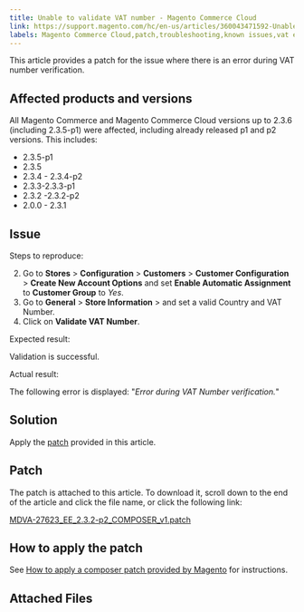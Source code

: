 ```yaml
---
title: Unable to validate VAT number - Magento Commerce Cloud
link: https://support.magento.com/hc/en-us/articles/360043471592-Unable-to-validate-VAT-number-Magento-Commerce-Cloud
labels: Magento Commerce Cloud,patch,troubleshooting,known issues,vat error,2.3.x
---
```


This article provides a patch for the issue where there is an error during VAT number verification.

 Affected products and versions
------------------------------

 All Magento Commerce and Magento Commerce Cloud versions up to 2.3.6 (including 2.3.5-p1) were affected, including already released p1 and p2 versions. This includes:

 
 * 2.3.5-p1
 * 2.3.5
 * 2.3.4 - 2.3.4-p2
 * 2.3.3-2.3.3-p1
 * 2.3.2 -2.3.2-p2
 * 2.0.0 - 2.3.1
 
 Issue
-----

 Steps to reproduce:

 
 2. Go to **Stores** > **Configuration** > **Customers** > **Customer Configuration** > **Create New Account Options** and set **Enable Automatic Assignment** to **Customer Group** to *Yes*. 
 4.  Go to **General** > **Store Information** > and set a valid Country and VAT Number.
 6.  Click on **Validate VAT Number**.
 
 Expected result:

 Validation is successful.

 Actual result:

 The following error is displayed: "*Error during VAT Number verification.*"

 Solution
--------

 Apply the [patch](https://support.magento.com/hc/en-us/article_attachments/360058272591/MDVA-27623_EE_2.3.2-p2_COMPOSER_v1.patch) provided in this article.

 Patch
-----

 The patch is attached to this article. To download it, scroll down to the end of the article and click the file name, or click the following link:

 [MDVA-27623\_EE\_2.3.2-p2\_COMPOSER\_v1.patch](https://support.magento.com/hc/en-us/article_attachments/360058272591/MDVA-27623_EE_2.3.2-p2_COMPOSER_v1.patch)

 How to apply the patch
----------------------

 See [How to apply a composer patch provided by Magento](https://support.magento.com/hc/en-us/articles/360028367731) for instructions.

 Attached Files
--------------

